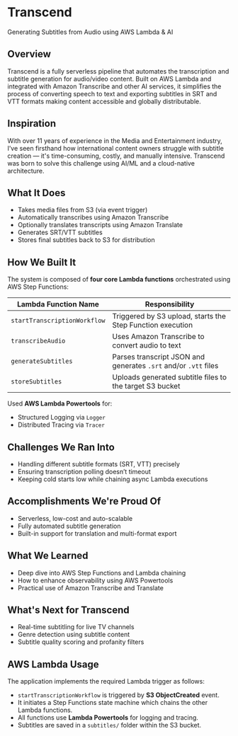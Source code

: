 # Transcend
Generating Subtitles from Audio using AWS Lambda & AI

## Overview
Transcend is a fully serverless pipeline that automates the transcription and subtitle generation for audio/video content. Built on AWS Lambda and integrated with Amazon Transcribe and other AI services, it simplifies the process of converting speech to text and exporting subtitles in SRT and VTT formats making content accessible and globally distributable.

## Inspiration
With over 11 years of experience in the Media and Entertainment industry, I’ve seen firsthand how international content owners struggle with subtitle creation — it's time-consuming, costly, and manually intensive. Transcend was born to solve this challenge using AI/ML and a cloud-native architecture.

## What It Does
- Takes media files from S3 (via event trigger)
- Automatically transcribes using Amazon Transcribe
- Optionally translates transcripts using Amazon Translate
- Generates SRT/VTT subtitles
- Stores final subtitles back to S3 for distribution

## How We Built It

The system is composed of **four core Lambda functions** orchestrated using AWS Step Functions:

| Lambda Function Name          | Responsibility                                                        |
|------------------------------|------------------------------------------------------------------------|
| `startTranscriptionWorkflow` | Triggered by S3 upload, starts the Step Function execution             |
| `transcribeAudio`            | Uses Amazon Transcribe to convert audio to text                        |
| `generateSubtitles`          | Parses transcript JSON and generates `.srt` and/or `.vtt` files        |
| `storeSubtitles`             | Uploads generated subtitle files to the target S3 bucket               |

Used **AWS Lambda Powertools** for:
- Structured Logging via `Logger`
- Distributed Tracing via `Tracer`

## Challenges We Ran Into
- Handling different subtitle formats (SRT, VTT) precisely
- Ensuring transcription polling doesn’t timeout
- Keeping cold starts low while chaining async Lambda executions

## Accomplishments We're Proud Of
- Serverless, low-cost and auto-scalable
- Fully automated subtitle generation
- Built-in support for translation and multi-format export

## What We Learned
- Deep dive into AWS Step Functions and Lambda chaining
- How to enhance observability using AWS Powertools
- Practical use of Amazon Transcribe and Translate

## What's Next for Transcend
- Real-time subtitling for live TV channels
- Genre detection using subtitle content
- Subtitle quality scoring and profanity filters

## AWS Lambda Usage

The application implements the required Lambda trigger as follows:
- `startTranscriptionWorkflow` is triggered by **S3 ObjectCreated** event.
- It initiates a Step Functions state machine which chains the other Lambda functions.
- All functions use **Lambda Powertools** for logging and tracing.
- Subtitles are saved in a `subtitles/` folder within the S3 bucket.
